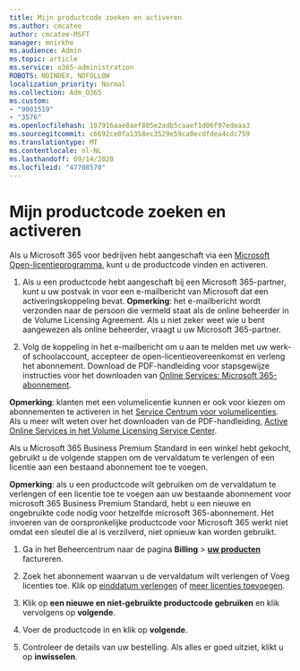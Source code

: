 ```yaml
---
title: Mijn productcode zoeken en activeren
ms.author: cmcatee
author: cmcatee-MSFT
manager: mnirkhe
ms.audience: Admin
ms.topic: article
ms.service: o365-administration
ROBOTS: NOINDEX, NOFOLLOW
localization_priority: Normal
ms.collection: Adm_O365
ms.custom:
- "9001519"
- "3576"
ms.openlocfilehash: 107916aae8aef805e2adb5caaef1d06f97edeaa3
ms.sourcegitcommit: c6692ce0fa1358ec3529e59ca0ecdfdea4cdc759
ms.translationtype: MT
ms.contentlocale: nl-NL
ms.lasthandoff: 09/14/2020
ms.locfileid: "47708570"
---
```

# <a name="find-and-activate-my-product-key"></a>Mijn productcode zoeken en activeren

Als u Microsoft 365 voor bedrijven hebt aangeschaft via een [Microsoft Open-licentieprogramma](https://go.microsoft.com/fwlink/p/?LinkID=613298), kunt u de productcode vinden en activeren.

1. Als u een productcode hebt aangeschaft bij een Microsoft 365-partner, kunt u uw postvak in voor een e-mailbericht van Microsoft dat een activeringskoppeling bevat.  **Opmerking**: het e-mailbericht wordt verzonden naar de persoon die vermeld staat als de online beheerder in de Volume Licensing Agreement.  Als u niet zeker weet wie u bent aangewezen als online beheerder, vraagt u uw Microsoft 365-partner.

2. Volg de koppeling in het e-mailbericht om u aan te melden met uw werk-of schoolaccount, accepteer de open-licentieovereenkomst en verleng het abonnement.  Download de PDF-handleiding voor stapsgewijze instructies voor het downloaden van [Online Services: Microsoft 365-abonnement](https://go.microsoft.com/fwlink/p/?LinkId=618100). 

**Opmerking**: klanten met een volumelicentie kunnen er ook voor kiezen om abonnementen te activeren in het [Service Centrum voor volumelicenties](https://go.microsoft.com/fwlink/p/?LinkID=282016).  Als u meer wilt weten over het downloaden van de PDF-handleiding, [Active Online Services in het Volume Licensing Service Center](https://go.microsoft.com/fwlink/p/?LinkId=618096).

Als u Microsoft 365 Business Premium Standard in een winkel hebt gekocht, gebruikt u de volgende stappen om de vervaldatum te verlengen of een licentie aan een bestaand abonnement toe te voegen.

**Opmerking**: als u een productcode wilt gebruiken om de vervaldatum te verlengen of een licentie toe te voegen aan uw bestaande abonnement voor microsoft 365 Business Premium Standard, hebt u een nieuwe en ongebruikte code nodig voor hetzelfde microsoft 365-abonnement.  Het invoeren van de oorspronkelijke productcode voor Microsoft 365 werkt niet omdat een sleutel die al is verzilverd, niet opnieuw kan worden gebruikt.

1. Ga in het Beheercentrum naar de pagina **Billing**  >  **[uw producten](https://go.microsoft.com/fwlink/p/?linkid=842054)** factureren.

2. Zoek het abonnement waarvan u de vervaldatum wilt verlengen of Voeg licenties toe.  Klik op [einddatum verlengen](https://go.microsoft.com/fwlink/p/?linkid=842054) of [meer licenties toevoegen](https://go.microsoft.com/fwlink/p/?linkid=842054).

3. Klik op **een nieuwe en niet-gebruikte productcode gebruiken** en klik vervolgens op **volgende**.

4. Voer de productcode in en klik op **volgende**.

5. Controleer de details van uw bestelling.  Als alles er goed uitziet, klikt u op **inwisselen**.